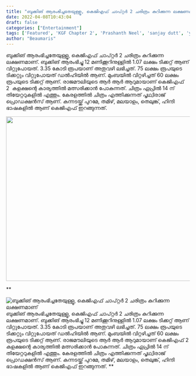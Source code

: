 ```yaml
---
title: "ബുക്കിങ് ആരംഭിച്ചതേയുള്ളൂ, കെജിഎഫ് ചാപ്റ്റർ 2 ചരിത്രം കുറിക്കുന്ന ലക്ഷണമാണ്"
date: 2022-04-08T10:43:04
draft: false
categories: ["Entertainment"]
tags: ['Featured', 'KGF Chapter 2', 'Prashanth Neel', 'sanjay dutt', 'yash']
author: "Beaumaris"
---
```


ബുക്കിങ് ആരംഭിച്ചതേയുള്ളൂ, കെജിഎഫ് ചാപ്റ്റർ 2 ചരിത്രം കുറിക്കുന്ന ലക്ഷണമാണ്. ബുക്കിങ് ആരംഭിച്ചു 12 മണിക്കൂറിനുള്ളിൽ 1.07 ലക്ഷം ടിക്കറ്റ് ആണ് വിറ്റുപോയത്. 3.35 കോടി രൂപയാണ് അതുവഴി ലഭിച്ചത്. 75 ലക്ഷം രൂപയുടെ ടിക്കറ്റും വിറ്റുപോയത് ഡൽഹിയിൽ ആണ്. മുംബയിൽ വിറ്റഴിച്ചത് 60 ലക്ഷം രൂപയുടെ ടിക്കറ്റ് ആണ്. രാജമൗലിയുടെ ആർ ആർ ആറുമായാണ് കെജിഎഫ് 2  കളക്ഷന്റെ കാര്യത്തിൽ മത്സരിക്കാൻ പോകുന്നത്. ചിത്രം ഏപ്രിൽ 14 ന് തിയേറ്ററുകളിൽ എത്തും. കേരളത്തിൽ ചിത്രം എത്തിക്കുന്നത് പൃഥ്വിരാജ് പ്രൊഡക്ഷൻസ് ആണ്. കന്നടയ്ക്ക് പുറമേ, തമിഴ്, മലയാളം, തെലുങ്ക്, ഹിന്ദി ഭാഷകളിൽ ആണ് കെജിഎഫ് ഇറങ്ങുന്നത്.

<img class="size-full wp-image-328935 aligncenter" src="https://cdn.boolokam.com/articles/2022/04/ddwdwwd.jpg" alt="" width="620" height="450" />

**


![ബുക്കിങ് ആരംഭിച്ചതേയുള്ളൂ, കെജിഎഫ് ചാപ്റ്റർ 2 ചരിത്രം കുറിക്കുന്ന ലക്ഷണമാണ്](https://cdn.boolokam.com/articles/2022/04/ddwdwwd.jpg)ബുക്കിങ് ആരംഭിച്ചതേയുള്ളൂ, കെജിഎഫ് ചാപ്റ്റർ 2 ചരിത്രം കുറിക്കുന്ന ലക്ഷണമാണ്. ബുക്കിങ് ആരംഭിച്ചു 12 മണിക്കൂറിനുള്ളിൽ 1.07 ലക്ഷം ടിക്കറ്റ് ആണ് വിറ്റുപോയത്. 3.35 കോടി രൂപയാണ് അതുവഴി ലഭിച്ചത്. 75 ലക്ഷം രൂപയുടെ ടിക്കറ്റും വിറ്റുപോയത് ഡൽഹിയിൽ ആണ്. മുംബയിൽ വിറ്റഴിച്ചത് 60 ലക്ഷം രൂപയുടെ ടിക്കറ്റ് ആണ്. രാജമൗലിയുടെ ആർ ആർ ആറുമായാണ് കെജിഎഫ് 2 കളക്ഷന്റെ കാര്യത്തിൽ മത്സരിക്കാൻ പോകുന്നത്. ചിത്രം ഏപ്രിൽ 14 ന് തിയേറ്ററുകളിൽ എത്തും. കേരളത്തിൽ ചിത്രം എത്തിക്കുന്നത് പൃഥ്വിരാജ് പ്രൊഡക്ഷൻസ് ആണ്. കന്നടയ്ക്ക് പുറമേ, തമിഴ്, മലയാളം, തെലുങ്ക്, ഹിന്ദി ഭാഷകളിൽ ആണ് കെജിഎഫ് ഇറങ്ങുന്നത്. **
